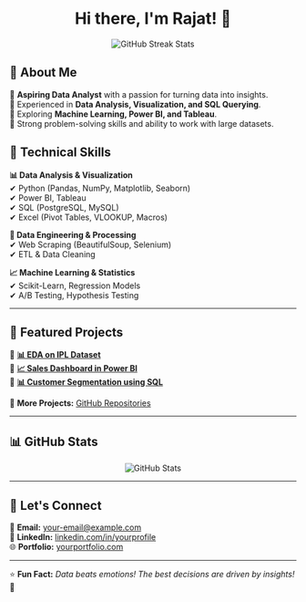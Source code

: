 <h1 align="center">Hi there, I'm Rajat! 👋</h1>

<p align="center">
  <img src="https://github-readme-streak-stats.herokuapp.com/?user=rajatp3066&theme=radical" alt="GitHub Streak Stats" />
</p>

## 📌 About Me
🔹 **Aspiring Data Analyst** with a passion for turning data into insights.  
🔹 Experienced in **Data Analysis, Visualization, and SQL Querying**.  
🔹 Exploring **Machine Learning, Power BI, and Tableau**.  
🔹 Strong problem-solving skills and ability to work with large datasets.  

## 🚀 Technical Skills
**📊 Data Analysis & Visualization**  
✔ Python (Pandas, NumPy, Matplotlib, Seaborn)  
✔ Power BI, Tableau  
✔ SQL (PostgreSQL, MySQL)  
✔ Excel (Pivot Tables, VLOOKUP, Macros)  

**📂 Data Engineering & Processing**  
✔ Web Scraping (BeautifulSoup, Selenium)   
✔ ETL & Data Cleaning  

**📈 Machine Learning & Statistics**  
✔ Scikit-Learn, Regression Models  
✔ A/B Testing, Hypothesis Testing  

---

## 📌 Featured Projects
🔹 **[📊 EDA on IPL Dataset](https://github.com/rajatp3066/ipl-data-analysis)**  
🔹 **[📈 Sales Dashboard in Power BI](https://github.com/rajatp3066/sales-dashboard)**  
🔹 **[📊 Customer Segmentation using SQL](https://github.com/rajatp3066/customer-segmentation)**  

📌 **More Projects:** [GitHub Repositories](https://github.com/rajatp3066?tab=repositories)

---

## 📊 GitHub Stats
<p align="center">
  <img src="https://github-readme-stats.vercel.app/api?username=rajatp3066&show_icons=true&theme=radical" alt="GitHub Stats" />
</p>

---

## 🔗 Let's Connect
📧 **Email:** [your-email@example.com](mailto:your-email@example.com)  
💼 **LinkedIn:** [linkedin.com/in/yourprofile](https://www.linkedin.com/in/yourprofile/)  
🌐 **Portfolio:** [yourportfolio.com](https://yourportfolio.com)  

---

⭐ **Fun Fact:** _Data beats emotions! The best decisions are driven by insights!_ 🚀  
